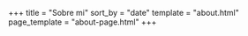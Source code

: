 +++
title = "Sobre mi"
sort_by = "date"
template = "about.html"
page_template = "about-page.html"
+++
